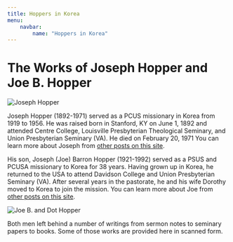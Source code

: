 ```yaml
---
title: Hoppers in Korea
menu:
    navbar:
        name: "Hoppers in Korea"
---
```


# The Works of Joseph Hopper and Joe B. Hopper


<img class="img-fluid float-md-left pr-3 pb-3" src="/images/joseph-hopper-sm.png" alt="Joseph Hopper">

<span class="lead">Joseph Hopper (1892-1971) served as a PCUS missionary in Korea from 1919 to 1956</span>. He was raised born in Stanford, KY on June 1, 1892 and attended Centre College, Louisville Presbyterian Theological Seminary, and Union Presbyterian Seminary (VA). He died on February 20, 1971 You can learn more about Joseph from [other posts on this site](/tags/joseph-hopper/).

<span class="lead">His son, Joseph (Joe) Barron Hopper (1921-1992) served as a PSUS and PCUSA missionary to Korea for 38 years</span>. Having grown up in Korea, he returned to the USA to attend Davidson College and Union Presbyterian Seminary (VA). After several years in the pastorate, he and his wife Dorothy moved to Korea to join the mission. You can learn more about Joe from [other posts on this site](/tags/joe-b.-hopper/).

<img class="img-fluid float-md-right pl-3 p-b3" src="/images/joe-and-dot-hopper-sm.jpg" alt="Joe B. and Dot Hopper">

Both men left behind a number of writings from sermon notes to seminary papers to books. Some of those works are provided here in scanned form.